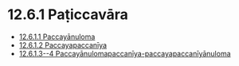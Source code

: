 # 12.6.1 Paṭiccavāra

* [12.6.1.1 Paccayānuloma](12.6.1/12.6.1.1.md)
* [12.6.1.2 Paccayapaccanīya](12.6.1/12.6.1.2.md)
* [12.6.1.3--4 Paccayānulomapaccanīya-paccayapaccanīyānuloma](12.6.1/12.6.1.3--4.md)
